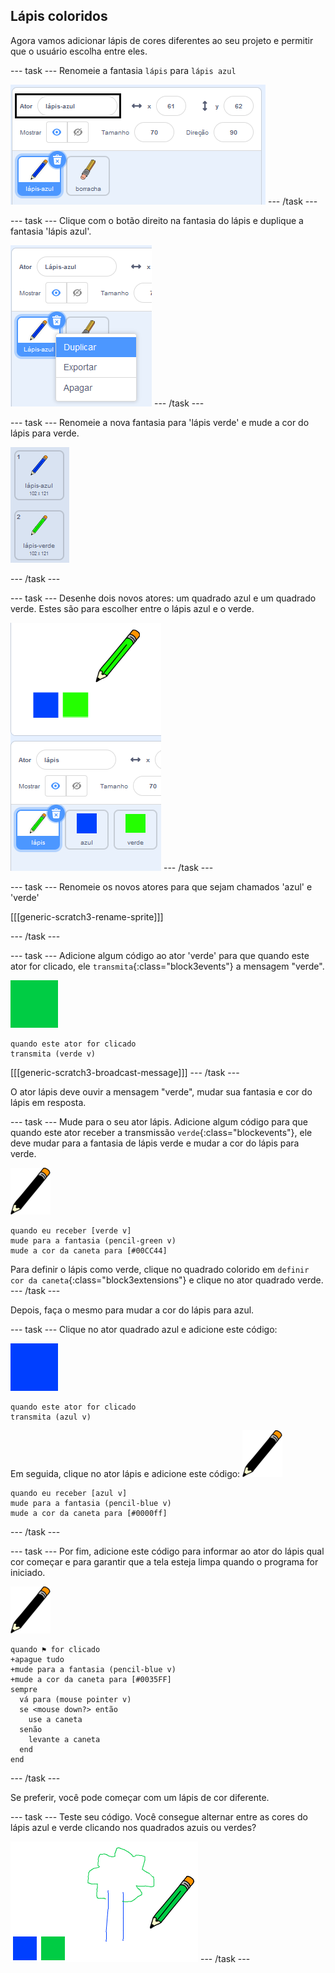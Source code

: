 ## Lápis coloridos

Agora vamos adicionar lápis de cores diferentes ao seu projeto e permitir que o usuário escolha entre eles.

--- task --- Renomeie a fantasia `lápis` para `lápis azul`

![renomear lápis](images/rename-pencil.png) --- /task ---

--- task --- Clique com o botão direito na fantasia do lápis e duplique a fantasia 'lápis azul'.

![captura de tela](images/paint-blue-duplicate.png) --- /task ---

--- task --- Renomeie a nova fantasia para 'lápis verde' e mude a cor do lápis para verde.

![captura de tela](images/paint-pencil-green.png)

--- /task ---

--- task --- Desenhe dois novos atores: um quadrado azul e um quadrado verde. Estes são para escolher entre o lápis azul e o verde.

![captura de tela](images/paint-selectors.png) --- /task ---

--- task --- Renomeie os novos atores para que sejam chamados 'azul' e 'verde'

[[[generic-scratch3-rename-sprite]]]

--- /task ---

--- task --- Adicione algum código ao ator 'verde' para que quando este ator for clicado, ele `transmita`{:class="block3events"} a mensagem "verde".

![quadrado verde](images/green_square.png)

```blocks3
quando este ator for clicado
transmita (verde v)
```

[[[generic-scratch3-broadcast-message]]] --- /task ---

O ator lápis deve ouvir a mensagem "verde", mudar sua fantasia e cor do lápis em resposta.

--- task --- Mude para o seu ator lápis. Adicione algum código para que quando este ator receber a transmissão `verde`{:class="blockevents"}, ele deve mudar para a fantasia de lápis verde e mudar a cor do lápis para verde.

![lápis](images/pencil.png)

```blocks3
quando eu receber [verde v]
mude para a fantasia (pencil-green v)
mude a cor da caneta para [#00CC44]
```

Para definir o lápis como verde, clique no quadrado colorido em `definir cor da caneta`{:class="block3extensions"} e clique no ator quadrado verde. --- /task ---

Depois, faça o mesmo para mudar a cor do lápis para azul.

--- task --- Clique no ator quadrado azul e adicione este código:

![quadrado_azul](images/blue_square.png)

```blocks3
quando este ator for clicado
transmita (azul v)
```

Em seguida, clique no ator lápis e adicione este código: ![lápis](images/pencil.png)

```blocks3
quando eu receber [azul v]
mude para a fantasia (pencil-blue v)
mude a cor da caneta para [#0000ff]
```

--- /task ---

--- task --- Por fim, adicione este código para informar ao ator do lápis qual cor começar e para garantir que a tela esteja limpa quando o programa for iniciado.

![lápis](images/pencil.png)

```blocks3
quando ⚑ for clicado
+apague tudo
+mude para a fantasia (pencil-blue v)
+mude a cor da caneta para [#0035FF]
sempre 
  vá para (mouse pointer v)
  se <mouse down?> então 
    use a caneta
  senão 
    levante a caneta
  end
end
```

--- /task ---

Se preferir, você pode começar com um lápis de cor diferente.

--- task --- Teste seu código. Você consegue alternar entre as cores do lápis azul e verde clicando nos quadrados azuis ou verdes?

![captura de tela](images/paint-pens-test.png) --- /task ---